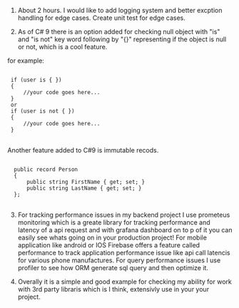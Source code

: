 1. About 2 hours. I would like to add logging system and better excption handling for edge cases. Create unit test for edge cases.

2. As of C# 9 there is an option added for checking null object with "is" and "is not" key word following by "{}" representing if the object is null or not, which is a cool feature. 

for example:
<pre>
<code>
 if (user is { })
 {
     //your code goes here...
 }
 or 
 if (user is not { })
 {
     //your code goes here...
 }
</code>
</pre>
Another feature added to C#9 is immutable recods.
<pre>
<code>
  public record Person
  {
      public string FirstName { get; set; }
      public string LastName { get; set; }
  };
</code>
</pre>

3. For tracking performance issues in my backend project I use prometeus monitoring which is a greate library for tracking performance and latency of a api request and with grafana dashboard on to p of it you can easily see whats going on in your production project!
For mobile application like android or IOS  Firebase offers a feature called performance to track application performance issue like api call latencis for various phone manufactures.
For query performance issues I use profiler to see how ORM generate sql query and then optimize it.

4. Overally it is a simple and good example for checking my ability for work with 3rd party libraris which is I think, extensivly use in your your project.
